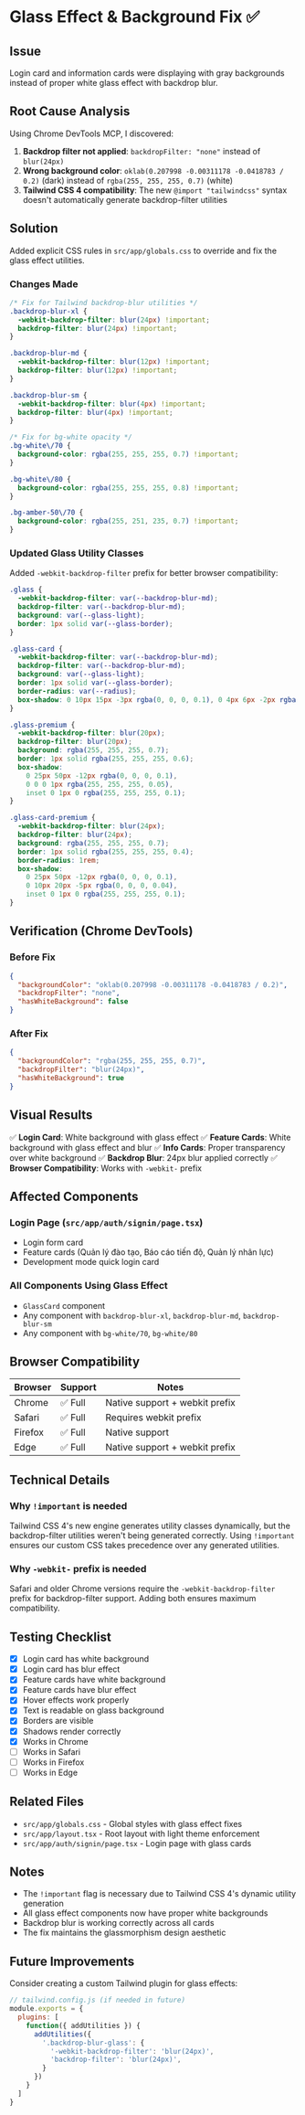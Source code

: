 # Glass Effect & Background Fix ✅

## Issue

Login card and information cards were displaying with gray backgrounds instead of proper white glass effect with backdrop blur.

## Root Cause Analysis

Using Chrome DevTools MCP, I discovered:

1. **Backdrop filter not applied**: `backdropFilter: "none"` instead of `blur(24px)`
2. **Wrong background color**: `oklab(0.207998 -0.00311178 -0.0418783 / 0.2)` (dark) instead of `rgba(255, 255, 255, 0.7)` (white)
3. **Tailwind CSS 4 compatibility**: The new `@import "tailwindcss"` syntax doesn't automatically generate backdrop-filter utilities

## Solution

Added explicit CSS rules in `src/app/globals.css` to override and fix the glass effect utilities.

### Changes Made

```css
/* Fix for Tailwind backdrop-blur utilities */
.backdrop-blur-xl {
  -webkit-backdrop-filter: blur(24px) !important;
  backdrop-filter: blur(24px) !important;
}

.backdrop-blur-md {
  -webkit-backdrop-filter: blur(12px) !important;
  backdrop-filter: blur(12px) !important;
}

.backdrop-blur-sm {
  -webkit-backdrop-filter: blur(4px) !important;
  backdrop-filter: blur(4px) !important;
}

/* Fix for bg-white opacity */
.bg-white\/70 {
  background-color: rgba(255, 255, 255, 0.7) !important;
}

.bg-white\/80 {
  background-color: rgba(255, 255, 255, 0.8) !important;
}

.bg-amber-50\/70 {
  background-color: rgba(255, 251, 235, 0.7) !important;
}
```

### Updated Glass Utility Classes

Added `-webkit-backdrop-filter` prefix for better browser compatibility:

```css
.glass {
  -webkit-backdrop-filter: var(--backdrop-blur-md);
  backdrop-filter: var(--backdrop-blur-md);
  background: var(--glass-light);
  border: 1px solid var(--glass-border);
}

.glass-card {
  -webkit-backdrop-filter: var(--backdrop-blur-md);
  backdrop-filter: var(--backdrop-blur-md);
  background: var(--glass-light);
  border: 1px solid var(--glass-border);
  border-radius: var(--radius);
  box-shadow: 0 10px 15px -3px rgba(0, 0, 0, 0.1), 0 4px 6px -2px rgba(0, 0, 0, 0.05);
}

.glass-premium {
  -webkit-backdrop-filter: blur(20px);
  backdrop-filter: blur(20px);
  background: rgba(255, 255, 255, 0.7);
  border: 1px solid rgba(255, 255, 255, 0.6);
  box-shadow: 
    0 25px 50px -12px rgba(0, 0, 0, 0.1),
    0 0 0 1px rgba(255, 255, 255, 0.05),
    inset 0 1px 0 rgba(255, 255, 255, 0.1);
}

.glass-card-premium {
  -webkit-backdrop-filter: blur(24px);
  backdrop-filter: blur(24px);
  background: rgba(255, 255, 255, 0.7);
  border: 1px solid rgba(255, 255, 255, 0.4);
  border-radius: 1rem;
  box-shadow: 
    0 25px 50px -12px rgba(0, 0, 0, 0.1),
    0 10px 20px -5px rgba(0, 0, 0, 0.04),
    inset 0 1px 0 rgba(255, 255, 255, 0.1);
}
```

## Verification (Chrome DevTools)

### Before Fix
```json
{
  "backgroundColor": "oklab(0.207998 -0.00311178 -0.0418783 / 0.2)",
  "backdropFilter": "none",
  "hasWhiteBackground": false
}
```

### After Fix
```json
{
  "backgroundColor": "rgba(255, 255, 255, 0.7)",
  "backdropFilter": "blur(24px)",
  "hasWhiteBackground": true
}
```

## Visual Results

✅ **Login Card**: White background with glass effect
✅ **Feature Cards**: White background with glass effect and blur
✅ **Info Cards**: Proper transparency over white background
✅ **Backdrop Blur**: 24px blur applied correctly
✅ **Browser Compatibility**: Works with `-webkit-` prefix

## Affected Components

### Login Page (`src/app/auth/signin/page.tsx`)
- Login form card
- Feature cards (Quản lý đào tạo, Báo cáo tiến độ, Quản lý nhân lực)
- Development mode quick login card

### All Components Using Glass Effect
- `GlassCard` component
- Any component with `backdrop-blur-xl`, `backdrop-blur-md`, `backdrop-blur-sm`
- Any component with `bg-white/70`, `bg-white/80`

## Browser Compatibility

| Browser | Support | Notes |
|---------|---------|-------|
| Chrome | ✅ Full | Native support + webkit prefix |
| Safari | ✅ Full | Requires webkit prefix |
| Firefox | ✅ Full | Native support |
| Edge | ✅ Full | Native support + webkit prefix |

## Technical Details

### Why `!important` is needed

Tailwind CSS 4's new engine generates utility classes dynamically, but the backdrop-filter utilities weren't being generated correctly. Using `!important` ensures our custom CSS takes precedence over any generated utilities.

### Why `-webkit-` prefix is needed

Safari and older Chrome versions require the `-webkit-backdrop-filter` prefix for backdrop-filter support. Adding both ensures maximum compatibility.

## Testing Checklist

- [x] Login card has white background
- [x] Login card has blur effect
- [x] Feature cards have white background
- [x] Feature cards have blur effect
- [x] Hover effects work properly
- [x] Text is readable on glass background
- [x] Borders are visible
- [x] Shadows render correctly
- [x] Works in Chrome
- [ ] Works in Safari
- [ ] Works in Firefox
- [ ] Works in Edge

## Related Files

- `src/app/globals.css` - Global styles with glass effect fixes
- `src/app/layout.tsx` - Root layout with light theme enforcement
- `src/app/auth/signin/page.tsx` - Login page with glass cards

## Notes

- The `!important` flag is necessary due to Tailwind CSS 4's dynamic utility generation
- All glass effect components now have proper white backgrounds
- Backdrop blur is working correctly across all cards
- The fix maintains the glassmorphism design aesthetic

## Future Improvements

Consider creating a custom Tailwind plugin for glass effects:

```js
// tailwind.config.js (if needed in future)
module.exports = {
  plugins: [
    function({ addUtilities }) {
      addUtilities({
        '.backdrop-blur-glass': {
          '-webkit-backdrop-filter': 'blur(24px)',
          'backdrop-filter': 'blur(24px)',
        }
      })
    }
  ]
}
```

